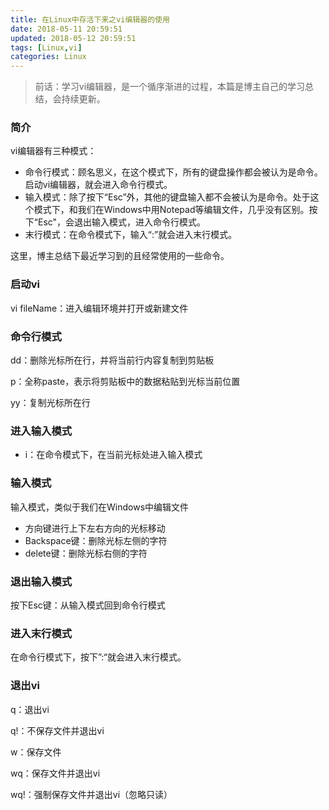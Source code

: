 ```yaml
---
title: 在Linux中存活下来之vi编辑器的使用
date: 2018-05-11 20:59:51
updated: 2018-05-12 20:59:51
tags: [Linux,vi]
categories: Linux
---
```


> 前话：学习vi编辑器，是一个循序渐进的过程，本篇是博主自己的学习总结，会持续更新。

### 简介

vi编辑器有三种模式：

* 命令行模式：顾名思义，在这个模式下，所有的键盘操作都会被认为是命令。启动vi编辑器，就会进入命令行模式。
* 输入模式：除了按下“Esc”外，其他的键盘输入都不会被认为是命令。处于这个模式下，和我们在Windows中用Notepad等编辑文件，几乎没有区别。按下“Esc"，会退出输入模式，进入命令行模式。
* 末行模式：在命令模式下，输入“:”就会进入末行模式。

这里，博主总结下最近学习到的且经常使用的一些命令。

<!--more-->

### 启动vi

vi fileName：进入编辑环境并打开或新建文件

### 命令行模式

dd：删除光标所在行，并将当前行内容复制到剪贴板

p：全称paste，表示将剪贴板中的数据粘贴到光标当前位置

yy：复制光标所在行

### 进入输入模式

* i：在命令模式下，在当前光标处进入输入模式

### 输入模式

输入模式，类似于我们在Windows中编辑文件

* 方向键进行上下左右方向的光标移动
* Backspace键：删除光标左侧的字符
* delete键：删除光标右侧的字符

### 退出输入模式

按下Esc键：从输入模式回到命令行模式

### 进入末行模式

在命令行模式下，按下”:“就会进入末行模式。

### 退出vi

q：退出vi

q!：不保存文件并退出vi

w：保存文件

wq：保存文件并退出vi

wq!：强制保存文件并退出vi（忽略只读）

